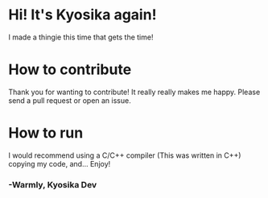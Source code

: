 # Hi! It's Kyosika again!
I made a thingie this time that gets the time!

# How to contribute
Thank you for wanting to contribute! It really really makes me happy. Please send a pull request or open an issue.

# How to run
I would recommend using a C/C++ compiler (This was written in C++) copying my code, and... Enjoy!
### -Warmly, Kyosika Dev
